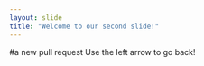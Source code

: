 ```yaml
---
layout: slide
title: "Welcome to our second slide!"
---
```

#a new pull request
Use the left arrow to go back!
